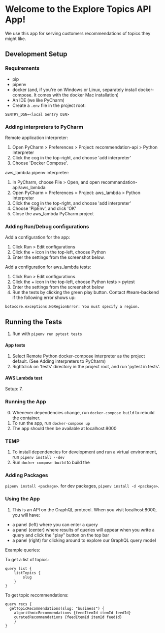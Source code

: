 # Welcome to the Explore Topics API App!

We use this app for serving customers recommendations of topics they might like. 

## Development Setup

### Requirements

- pip
- pipenv
- docker (and, if you're on Windows or Linux, separately install docker-compose. It comes with the docker Mac installation)
- An IDE (we like PyCharm)
- Create a `.env` file in the project root:
```
SENTRY_DSN=<local Sentry DSN>
```

### Adding interpreters to PyCharm

Remote application interpreter:
1. Open PyCharm > Preferences > Project: recommendation-api > Python Interpreter
2. Click the cog in the top-right, and choose 'add interpreter'
3. Choose 'Docker Compose'.

aws_lambda pipenv interpreter:
1. In PyCharm, choose File > Open, and open recommandation-api/aws_lambda
2. Open PyCharm > Preferences > Project: aws_lambda > Python Interpreter
2. Click the cog in the top-right, and choose 'add interpreter'
3. Choose 'PipEnv', and click 'OK'
4. Close the aws_lambda PyCharm project

### Adding Run/Debug configurations

Add a configuration for the app:
1. Click Run > Edit configurations
2. Click the + icon in the top-left, choose Python
3. Enter the settings from the screenshot below.

Add a configuration for aws_lambda tests:
1. Click Run > Edit configurations
2. Click the + icon in the top-left, choose Python tests > pytest
3. Enter the settings from the screenshot below
4. Run the tests by clicking the green play button. Contact #team-backend if the following error shows up:
```
botocore.exceptions.NoRegionError: You must specify a region.
```

## Running the Tests

1. Run with `pipenv run pytest tests`

#### App tests
1. Select Remote Python docker-compose interpreter as the project default. (See Adding interpreters to PyCharm)
2. Rightclick on 'tests' directory in the project root, and run 'pytest in tests'.

#### AWS Lambda test

Setup:
7. 

### Running the App

0. Whenever dependencies change, run `docker-compose build` to rebuild the container.
1. To run the app, run `docker-compose up`
2. The app should then be available at localhost:8000

### TEMP

1. To install dependencies for development and run a virtual environment, run `pipenv install --dev`
2. Run `docker-compose build` to build the 

### Adding Packages

`pipenv install <package>`. for dev packages, `pipenv install -d <package>`.

### Using the App

1. This is an API on the GraphQL protocol. When you visit localhost:8000, you will have:
 - a panel (left) where you can enter a query
 - a panel (center) where results of queries will appear when you write a query and click the "play" button on the top bar
 - a panel (right) for clicking around to explore our GraphQL query model

Example queries: 

To get a list of topics:
```
query list {
    listTopics {
        slug
    }
}
```

To get topic recommendations: 
```
query recs {
  getTopicRecommendations(slug: "business") {
    algorithmicRecommendations {feedItemId itemId feedId}
    curatedRecommendations {feedItemId itemId feedId}
	}
}
```
